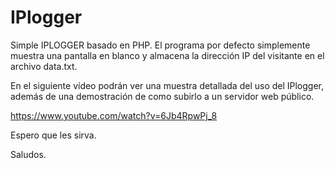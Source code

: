 # IPlogger
Simple IPLOGGER basado en PHP.
El programa por defecto simplemente muestra una pantalla en blanco y almacena la dirección IP del visitante en el archivo data.txt.

En el siguiente vídeo podrán ver una muestra detallada del uso del IPlogger, además de una demostración de como subirlo a un servidor web público.

https://www.youtube.com/watch?v=6Jb4RpwPj_8

Espero que les sirva.

Saludos.
